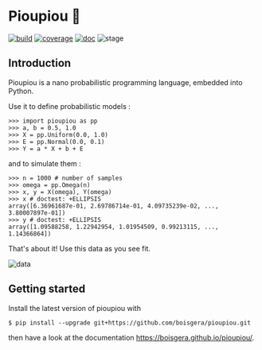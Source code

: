 Pioupiou 🐤
================================================================================

[![build](https://github.com/boisgera/pioupiou/actions/workflows/build.yml/badge.svg)](https://github.com/boisgera/pioupiou/actions/workflows/build.yml)
[![coverage](https://img.shields.io/endpoint?url=https://gist.githubusercontent.com/boisgera/13615cd4d2f090624f8fa068f29d67f9/raw/test.json)](https://boisgera.github.io/pioupiou/htmlcov)
[![doc](https://img.shields.io/badge/doc-mkdocs-blue)](https://boisgera.github.io/pioupiou)
![stage](https://img.shields.io/badge/stage-pre--alpha-red) 

Introduction
--------------------------------------------------------------------------------

Pioupiou is a nano probabilistic programming language, embedded into Python.

Use it to define probabilistic models :

    >>> import pioupiou as pp
    >>> a, b = 0.5, 1.0
    >>> X = pp.Uniform(0.0, 1.0)
    >>> E = pp.Normal(0.0, 0.1)
    >>> Y = a * X + b + E

and to simulate them :

    >>> n = 1000 # number of samples
    >>> omega = pp.Omega(n)
    >>> x, y = X(omega), Y(omega)
    >>> x # doctest: +ELLIPSIS
    array([6.36961687e-01, 2.69786714e-01, 4.09735239e-02, ..., 3.80007897e-01])
    >>> y # doctest: +ELLIPSIS
    array([1.09588258, 1.22942954, 1.01954509, 0.99213115, ..., 1.14366864])

That's about it! Use this data as you see fit.

![data](https://boisgera.github.io/pioupiou/images/xy.svg)

Getting started
--------------------------------------------------------------------------------

Install the latest version of pioupiou with

    $ pip install --upgrade git+https://github.com/boisgera/pioupiou.git

then have a look at the documentation <https://boisgera.github.io/pioupiou/>.

    
